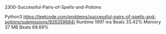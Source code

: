 2300-Successful-Pairs-of-Spells-and-Potions





Python3
https://leetcode.com/problems/successful-pairs-of-spells-and-potions/submissions/926359684/
Runtime
1997 ms
Beats
33.42%
Memory
37 MB
Beats
69.69%